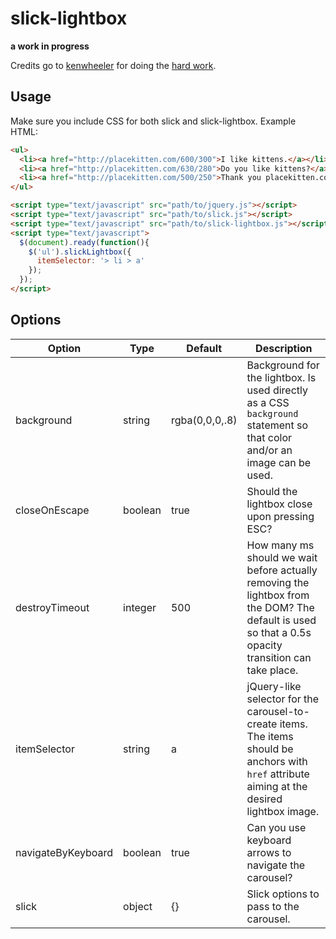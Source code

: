 # slick-lightbox

**a work in progress**

Credits go to [kenwheeler](https://github.com/kenwheeler) for doing the [hard work](https://github.com/kenwheeler/slick).

## Usage

Make sure you include CSS for both slick and slick-lightbox. Example HTML:

```html
<ul>
  <li><a href="http://placekitten.com/600/300">I like kittens.</a></li>
  <li><a href="http://placekitten.com/630/280">Do you like kittens?</a></li>
  <li><a href="http://placekitten.com/500/250">Thank you placekitten.com.</a></li>
</ul>

<script type="text/javascript" src="path/to/jquery.js"></script>
<script type="text/javascript" src="path/to/slick.js"></script>
<script type="text/javascript" src="path/to/slick-lightbox.js"></script>
<script type="text/javascript">
  $(document).ready(function(){
    $('ul').slickLightbox({
      itemSelector: '> li > a'
    });
  });
</script>
```

## Options

Option              | Type    | Default        | Description
------              | ----    | -------        | -----------
background          | string  | rgba(0,0,0,.8) | Background for the lightbox. Is used directly as a CSS `background` statement so that color and/or an image can be used.
closeOnEscape       | boolean | true           | Should the lightbox close upon pressing ESC?
destroyTimeout      | integer | 500            | How many ms should we wait before actually removing the lightbox from the DOM? The default is used so that a 0.5s opacity transition can take place.
itemSelector        | string  | a              | jQuery-like selector for the carousel-to-create items. The items should be anchors with `href` attribute aiming at the desired lightbox image.
navigateByKeyboard  | boolean | true           | Can you use keyboard arrows to navigate the carousel?
slick               | object  | {}             | Slick options to pass to the carousel.
